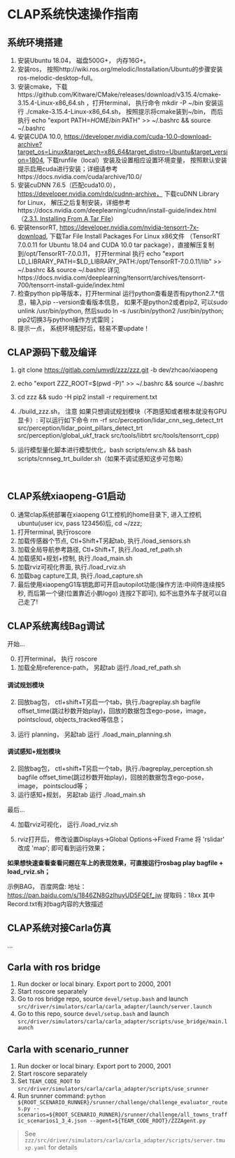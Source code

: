 # CLAP系统快速操作指南



## 系统环境搭建

1. 安装Ubuntu 18.04， 磁盘500G+， 内存16G+。
2. 安装ros， 按照http://wiki.ros.org/melodic/Installation/Ubuntu的步骤安装ros-melodic-desktop-full。
3. 安装cmake，下载https://github.com/Kitware/CMake/releases/download/v3.15.4/cmake-3.15.4-Linux-x86_64.sh ，打开terminal， 执行命令 mkdir -P ~/bin 安装运行 ./cmake-3.15.4-Linux-x86_64.sh， 按照提示将cmake装到~/bin， 而后执行 echo "export PATH=$HOME/bin:$PATH" >> ~/.bashrc && source ~/.bashrc
4. 安装CUDA 10.0, https://developer.nvidia.com/cuda-10.0-download-archive?target_os=Linux&target_arch=x86_64&target_distro=Ubuntu&target_version=1804, 下载runfile（local）安装及设置相应设置环境变量， 按照默认安装提示启用cuda进行安装；详细请参考https://docs.nvidia.com/cuda/archive/10.0/
5. 安装cuDNN 7.6.5（匹配cuda10.0），https://developer.nvidia.com/rdp/cudnn-archive， 下载cuDNN Library for Linux， 解压之后复制安装，详细参考https://docs.nvidia.com/deeplearning/cudnn/install-guide/index.html（[2.3.1. Installing From A Tar File](https://docs.nvidia.com/deeplearning/cudnn/install-guide/index.html#installlinux-tar)）
6. 安装tensorRT, https://developer.nvidia.com/nvidia-tensorrt-7x-download, 下载Tar File Install Packages For Linux x86文件 （TensorRT 7.0.0.11 for Ubuntu 18.04 and CUDA 10.0 tar package），直接解压复制到/opt/TensorRT-7.0.0.11， 打开terminal 执行 echo "export LD_LIBRARY_PATH=$LD_LIBRARY_PATH:/opt/TensorRT-7.0.0.11/lib" >> ~/.bashrc && source ~/.bashrc 详见https://docs.nvidia.com/deeplearning/tensorrt/archives/tensorrt-700/tensorrt-install-guide/index.html 
7. 检查python pip等版本，打开terminal 运行python查看是否有python2.7.*信息，输入pip --version查看版本信息， 如果不是python2或者pip2, 可以sudo unlink /usr/bin/python, 然后sudo ln -s /usr/bin/python2 /usr/bin/python; pip2切换3与python操作方式雷同；
8. 提示一点， 系统环境配好后，轻易不要update！



## CLAP源码下载及编译

1.  git clone https://gitlab.com/umvdl/zzz/zzz.git -b dev/zhcao/xiaopeng

2.  echo "export ZZZ_ROOT=$(pwd -P)" >> ~/.bashrc && source ~/.bashrc

3.  cd zzz && sudo -H pip2 install -r requirement.txt

4. ./build_zzz.sh，  注意 如果只想调试规划模块（不跑感知或者根本就没有GPU显卡）: 可以运行如下命令 rm -rf src/perception/lidar_cnn_seg_detect_trt src/perception/lidar_point_pillars_detect_trt src/perception/global_ukf_track src/tools/libtrt src/tools/tensorrt_cpp)

5. 运行模型量化脚本进行模型优化，bash scripts/env.sh && bash scripts/cnnseg_trt_builder.sh（如果不调试感知这步可忽略）

​     

## CLAP系统xiaopeng-G1启动

0. 通常clap系统部署在xiaopeng G1工控机的home目录下,  进入工控机ubuntu(user icv, pass 123456)后, cd ~/zzz;
1. 打开terminal, 执行roscore
2. 加载传感器个节点, Ctl+Shift+T另起tab, 执行./load_sensors.sh
3. 加载全局导航参考路径, Ctl+Shift+T, 执行./load_ref_path.sh
4. 加载感知+规划+控制, 执行./load_main.sh
5. 加载rviz可视化界面, 执行./load_rviz.sh
6. 加载bag capture工具, 执行./load_capture.sh
7. 最后使用xiaopengG1车钥匙即可开启autopilot功能(操作方法:中间件连续按5秒, 而后第一个键(位置靠近小鹏logo) 连按2下即可), 如不出意外车子就可以自己走了!



## CLAP系统离线Bag调试

开始...

0. 打开terminal， 执行 roscore
1. 加载全局reference-path， 另起tab 运行./load_ref_path.sh

#### 调试规划模块

2. 回放bag包， ctl+shift+T另启一个tab，执行./bagreplay.sh bagfile offset_time(跳过秒数开始play)，回放的数据包含ego-pose，image， pointscloud, objects_tracked等信息；

3. 运行 planning， 另起tab 运行 ./load_main_planning.sh

#### 调试感知+规划模块

2. 回放bag包， ctl+shift+T另启一个tab，执行./bagreplay_perception.sh bagfile offset_time(跳过秒数开始play)，回放的数据包含ego-pose，image， pointscloud等；
3. 运行感知+规划， 另起tab 运行 ./load_main.sh

最后...

4. 加载rviz可视化， 运行./load_rviz.sh

5. rviz打开后， 修改设置Displays->Global Options->Fixed Frame 将 'rslidar' 改成 'map'; 即可看到运行效果；

   

**如果想快速查看查看问题在车上的表现效果，可直接运行rosbag play bagfile + load_rviz.sh；** 



示例BAG， 百度网盘: 
地址：https://pan.baidu.com/s/1846ZN8GzlhuyUD5FQEf_jw
提取码：18xx
其中Record.txt有对bag内容的大致描述


## CLAP系统对接Carla仿真

...



## Carla with ros bridge
1. Run docker or local binary. Export port to 2000, 2001
1. Start roscore separately
1. Go to ros bridge repo, source `devel/setup.bash` and launch `src/driver/simulators/carla/carla_adapter/launch/server.launch`
1. Go to this repo, source `devel/setup.bash` and launch `src/driver/simulators/carla/carla_adapter/scripts/use_bridge/main.launch`

## Carla with scenario_runner
1. Run docker or local binary. Export port to 2000, 2001
1. Start roscore separately
1. Set `TEAM_CODE_ROOT` to `src/driver/simulators/carla/carla_adapter/scripts/use_srunner`
1. Run srunner command: `python ${ROOT_SCENARIO_RUNNER}/srunner/challenge/challenge_evaluator_routes.py --scenarios=${ROOT_SCENARIO_RUNNER}/srunner/challenge/all_towns_traffic_scenarios1_3_4.json --agent=${TEAM_CODE_ROOT}/ZZZAgent.py`

> See `zzz/src/driver/simulators/carla/carla_adapter/scripts/server.tmuxp.yaml` for details



